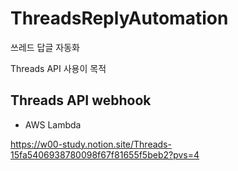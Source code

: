 # ThreadsReplyAutomation

쓰레드 답글 자동화 

Threads API 사용이 목적

## Threads API webhook
- AWS Lambda


https://w00-study.notion.site/Threads-15fa5406938780098f67f81655f5beb2?pvs=4
